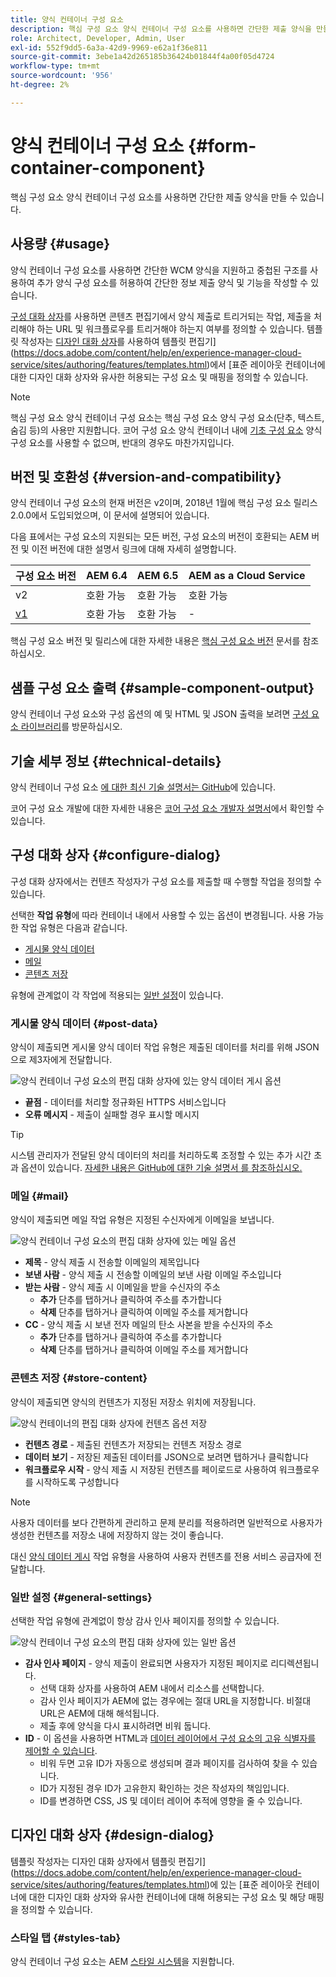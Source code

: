 ```yaml
---
title: 양식 컨테이너 구성 요소
description: 핵심 구성 요소 양식 컨테이너 구성 요소를 사용하면 간단한 제출 양식을 만들 수 있습니다.
role: Architect, Developer, Admin, User
exl-id: 552f9dd5-6a3a-42d9-9969-e62a1f36e811
source-git-commit: 3ebe1a42d265185b36424b01844f4a00f05d4724
workflow-type: tm+mt
source-wordcount: '956'
ht-degree: 2%

---
```


# 양식 컨테이너 구성 요소 {#form-container-component}

핵심 구성 요소 양식 컨테이너 구성 요소를 사용하면 간단한 제출 양식을 만들 수 있습니다.

## 사용량 {#usage}

양식 컨테이너 구성 요소를 사용하면 간단한 WCM 양식을 지원하고 중첩된 구조를 사용하여 추가 양식 구성 요소를 허용하여 간단한 정보 제출 양식 및 기능을 작성할 수 있습니다.

[구성 대화 상자](#configure-dialog)를 사용하면 콘텐츠 편집기에서 양식 제출로 트리거되는 작업, 제출을 처리해야 하는 URL 및 워크플로우를 트리거해야 하는지 여부를 정의할 수 있습니다. 템플릿 작성자는 [디자인 대화 상자](#design-dialog)를 사용하여 템플릿 편집기](https://docs.adobe.com/content/help/en/experience-manager-cloud-service/sites/authoring/features/templates.html)에서 [표준 레이아웃 컨테이너에 대한 디자인 대화 상자와 유사한 허용되는 구성 요소 및 매핑을 정의할 수 있습니다.

>[!NOTE]
>
>핵심 구성 요소 양식 컨테이너 구성 요소는 핵심 구성 요소 양식 구성 요소(단추, 텍스트, 숨김 등)의 사용만 지원합니다. 코어 구성 요소 양식 컨테이너 내에 [기초 구성 요소](https://docs.adobe.com/content/help/en/experience-manager-65/authoring/siteandpage/default-components-foundation.html) 양식 구성 요소를 사용할 수 없으며, 반대의 경우도 마찬가지입니다.

## 버전 및 호환성 {#version-and-compatibility}

양식 컨테이너 구성 요소의 현재 버전은 v2이며, 2018년 1월에 핵심 구성 요소 릴리스 2.0.0에서 도입되었으며, 이 문서에 설명되어 있습니다.

다음 표에서는 구성 요소의 지원되는 모든 버전, 구성 요소의 버전이 호환되는 AEM 버전 및 이전 버전에 대한 설명서 링크에 대해 자세히 설명합니다.

| 구성 요소 버전 | AEM 6.4 | AEM 6.5 | AEM as a Cloud Service |
|--- |--- |--- |---|
| v2 | 호환 가능 | 호환 가능 | 호환 가능 |
| [v1](/help/components/v1/form-container-v1.md) | 호환 가능 | 호환 가능 | - |

핵심 구성 요소 버전 및 릴리스에 대한 자세한 내용은 [핵심 구성 요소 버전](/help/versions.md) 문서를 참조하십시오.

## 샘플 구성 요소 출력 {#sample-component-output}

양식 컨테이너 구성 요소와 구성 옵션의 예 및 HTML 및 JSON 출력을 보려면 [구성 요소 라이브러리](https://adobe.com/go/aem_cmp_library_form_container)를 방문하십시오.

## 기술 세부 정보 {#technical-details}

양식 컨테이너 구성 요소 [에 대한 최신 기술 설명서는 GitHub](https://adobe.com/go/aem_cmp_tech_form_container_v2)에 있습니다.

코어 구성 요소 개발에 대한 자세한 내용은 [코어 구성 요소 개발자 설명서](/help/developing/overview.md)에서 확인할 수 있습니다.

## 구성 대화 상자 {#configure-dialog}

구성 대화 상자에서는 컨텐츠 작성자가 구성 요소를 제출할 때 수행할 작업을 정의할 수 있습니다.

선택한 **작업 유형**&#x200B;에 따라 컨테이너 내에서 사용할 수 있는 옵션이 변경됩니다. 사용 가능한 작업 유형은 다음과 같습니다.

* [게시물 양식 데이터](#post-data)
* [메일](#mail)
* [콘텐츠 저장](#store-content)

유형에 관계없이 각 작업에 적용되는 [일반 설정](#general-settings)이 있습니다.

### 게시물 양식 데이터 {#post-data}

양식이 제출되면 게시물 양식 데이터 작업 유형은 제출된 데이터를 처리를 위해 JSON으로 제3자에게 전달합니다.

![양식 컨테이너 구성 요소의 편집 대화 상자에 있는 양식 데이터 게시 옵션](/help/assets/form-container-edit-post.png)

* **끝점**  - 데이터를 처리할 정규화된 HTTPS 서비스입니다
* **오류 메시지**  - 제출이 실패할 경우 표시할 메시지

>[!TIP]
>시스템 관리자가 전달된 양식 데이터의 처리를 처리하도록 조정할 수 있는 추가 시간 초과 옵션이 있습니다. [자세한 내용은 GitHub에 대한 기술 설명서 를 참조하십시오.](https://github.com/adobe/aem-core-wcm-components/tree/master/content/src/content/jcr_root/apps/core/wcm/components/form/actions/rpc)

### 메일 {#mail}

양식이 제출되면 메일 작업 유형은 지정된 수신자에게 이메일을 보냅니다.

![양식 컨테이너 구성 요소의 편집 대화 상자에 있는 메일 옵션](/help/assets/form-container-edit-mail.png)

* **제목**  - 양식 제출 시 전송할 이메일의 제목입니다
* **보낸 사람**  - 양식 제출 시 전송할 이메일의 보낸 사람 이메일 주소입니다
* **받는 사람**  - 양식 제출 시 이메일을 받을 수신자의 주소
   * **추가** 단추를 탭하거나 클릭하여 주소를 추가합니다
   * **삭제** 단추를 탭하거나 클릭하여 이메일 주소를 제거합니다
* **CC**  - 양식 제출 시 보낸 전자 메일의 탄소 사본을 받을 수신자의 주소
   * **추가** 단추를 탭하거나 클릭하여 주소를 추가합니다
   * **삭제** 단추를 탭하거나 클릭하여 이메일 주소를 제거합니다

### 콘텐츠 저장 {#store-content}

양식이 제출되면 양식의 컨텐츠가 지정된 저장소 위치에 저장됩니다.

![양식 컨테이너의 편집 대화 상자에 컨텐츠 옵션 저장](/help/assets/form-container-edit-store.png)

* **컨텐츠 경로**  - 제출된 컨텐츠가 저장되는 컨텐츠 저장소 경로
* **데이터 보기**  - 저장된 제출된 데이터를 JSON으로 보려면 탭하거나 클릭합니다
* **워크플로우 시작**  - 양식 제출 시 저장된 컨텐츠를 페이로드로 사용하여 워크플로우를 시작하도록 구성합니다

>[!NOTE]
>
>사용자 데이터를 보다 간편하게 관리하고 문제 분리를 적용하려면 일반적으로 사용자가 생성한 컨텐츠를 저장소 내에 저장하지 않는 것이 좋습니다.
>
>대신 [양식 데이터 게시](#post-data) 작업 유형을 사용하여 사용자 컨텐츠를 전용 서비스 공급자에 전달합니다.

### 일반 설정 {#general-settings}

선택한 작업 유형에 관계없이 항상 감사 인사 페이지를 정의할 수 있습니다.

![양식 컨테이너 구성 요소의 편집 대화 상자에 있는 일반 옵션](/help/assets/form-container-edit-general.png)

* **감사 인사 페이지**  - 양식 제출이 완료되면 사용자가 지정된 페이지로 리디렉션됩니다.
   * 선택 대화 상자를 사용하여 AEM 내에서 리소스를 선택합니다.
   * 감사 인사 페이지가 AEM에 없는 경우에는 절대 URL을 지정합니다. 비절대 URL은 AEM에 대해 해석됩니다.
   * 제출 후에 양식을 다시 표시하려면 비워 둡니다.
* **ID**  - 이 옵션을 사용하면 HTML과  [데이터 레이어에서 구성 요소의 고유 식별자를 제어할 수 있습니다](/help/developing/data-layer/overview.md).
   * 비워 두면 고유 ID가 자동으로 생성되며 결과 페이지를 검사하여 찾을 수 있습니다.
   * ID가 지정된 경우 ID가 고유한지 확인하는 것은 작성자의 책임입니다.
   * ID를 변경하면 CSS, JS 및 데이터 레이어 추적에 영향을 줄 수 있습니다.

## 디자인 대화 상자 {#design-dialog}

템플릿 작성자는 디자인 대화 상자에서 템플릿 편집기](https://docs.adobe.com/content/help/en/experience-manager-cloud-service/sites/authoring/features/templates.html)에 있는 [표준 레이아웃 컨테이너에 대한 디자인 대화 상자와 유사한 컨테이너에 대해 허용되는 구성 요소 및 해당 매핑을 정의할 수 있습니다.

### 스타일 탭 {#styles-tab}

양식 컨테이너 구성 요소는 AEM [스타일 시스템](/help/get-started/authoring.md#component-styling)을 지원합니다.
